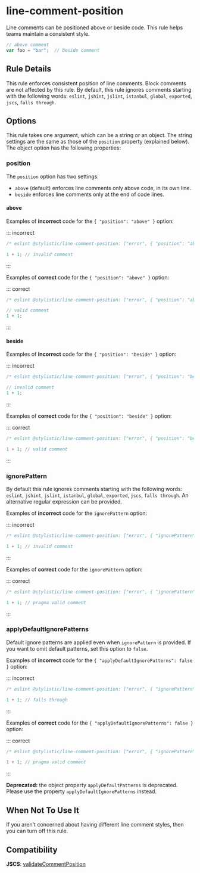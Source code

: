---
---

# line-comment-position

Line comments can be positioned above or beside code. This rule helps teams maintain a consistent style.

```js
// above comment
var foo = "bar";  // beside comment
```

## Rule Details

This rule enforces consistent position of line comments. Block comments are not affected by this rule. By default, this rule ignores comments starting with the following words: `eslint`, `jshint`, `jslint`, `istanbul`, `global`, `exported`, `jscs`, `falls through`.

## Options

This rule takes one argument, which can be a string or an object. The string settings are the same as those of the `position` property (explained below). The object option has the following properties:

### position

The `position` option has two settings:

- `above` (default) enforces line comments only above code, in its own line.
- `beside` enforces line comments only at the end of code lines.

#### above

Examples of **incorrect** code for the `{ "position": "above" }` option:

::: incorrect

```js
/* eslint @stylistic/line-comment-position: ["error", { "position": "above" }] */

1 + 1; // invalid comment
```

:::

Examples of **correct** code for the `{ "position": "above" }` option:

::: correct

```js
/* eslint @stylistic/line-comment-position: ["error", { "position": "above" }] */

// valid comment
1 + 1;
```

:::

#### beside

Examples of **incorrect** code for the `{ "position": "beside" }` option:

::: incorrect

```js
/* eslint @stylistic/line-comment-position: ["error", { "position": "beside" }] */

// invalid comment
1 + 1;
```

:::

Examples of **correct** code for the `{ "position": "beside" }` option:

::: correct

```js
/* eslint @stylistic/line-comment-position: ["error", { "position": "beside" }] */

1 + 1; // valid comment
```

:::

### ignorePattern

By default this rule ignores comments starting with the following words: `eslint`, `jshint`, `jslint`, `istanbul`, `global`, `exported`, `jscs`, `falls through`. An alternative regular expression can be provided.

Examples of **incorrect** code for the `ignorePattern` option:

::: incorrect

```js
/* eslint @stylistic/line-comment-position: ["error", { "ignorePattern": "pragma" }] */

1 + 1; // invalid comment
```

:::

Examples of **correct** code for the `ignorePattern` option:

::: correct

```js
/* eslint @stylistic/line-comment-position: ["error", { "ignorePattern": "pragma" }] */

1 + 1; // pragma valid comment
```

:::

### applyDefaultIgnorePatterns

Default ignore patterns are applied even when `ignorePattern` is provided. If you want to omit default patterns, set this option to `false`.

Examples of **incorrect** code for the `{ "applyDefaultIgnorePatterns": false }` option:

::: incorrect

```js
/* eslint @stylistic/line-comment-position: ["error", { "ignorePattern": "pragma", "applyDefaultIgnorePatterns": false }] */

1 + 1; // falls through
```

:::

Examples of **correct** code for the `{ "applyDefaultIgnorePatterns": false }` option:

::: correct

```js
/* eslint @stylistic/line-comment-position: ["error", { "ignorePattern": "pragma", "applyDefaultIgnorePatterns": false }] */

1 + 1; // pragma valid comment
```

:::

**Deprecated:** the object property `applyDefaultPatterns` is deprecated. Please use the property `applyDefaultIgnorePatterns` instead.

## When Not To Use It

If you aren't concerned about having different line comment styles, then you can turn off this rule.

## Compatibility

**JSCS**: [validateCommentPosition](https://jscs-dev.github.io/rule/validateCommentPosition)
